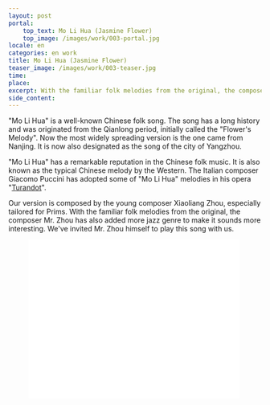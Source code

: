 ```yaml
---
layout: post
portal:
    top_text: Mo Li Hua (Jasmine Flower)
    top_image: /images/work/003-portal.jpg
locale: en
categories: en work
title: Mo Li Hua (Jasmine Flower)
teaser_image: /images/work/003-teaser.jpg
time:
place:
excerpt: With the familiar folk melodies from the original, the composer Mr. Zhou has also added more jazz genre to make it sounds more interesting.
side_content:
---
```


"Mo Li Hua" is a well-known Chinese folk song. The song has a long history and was originated from the Qianlong period,
initially called the "Flower's Melody". Now the most widely spreading version is the one came from Nanjing.
It is now also designated as the song of the city of Yangzhou.

"Mo Li Hua" has a remarkable reputation in the Chinese folk music. It is also known as the typical Chinese melody by the Western.
The Italian composer Giacomo Puccini has adopted some of "Mo Li Hua" melodies in his opera
"<a href="https://www.youtube.com/watch?v=-PkS2HQj9ZE" target="_blank">Turandot</a>".

Our version is composed by the young composer Xiaoliang Zhou, especially tailored for Prims.
With the familiar folk melodies from the original, the composer Mr. Zhou has also added more jazz genre to make it sounds more interesting.
We've invited Mr. Zhou himself to play this song with us.

<figure class="video-container">
    <iframe width="420" height="315" src="//www.youtube.com/embed/m4X37CWHYyU" frameborder="0" allowfullscreen></iframe>
</figure>
